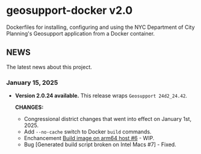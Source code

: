 # geosupport-docker v2.0

Dockerfiles for installing, configuring and using the NYC Department of City Planning's Geosupport application from a Docker container.

## NEWS

The latest news about this project.

### January 15, 2025

* **Version 2.0.24 available.** This release wraps `Geosupport 24d2_24.42`.

  **CHANGES:**

  * Congressional district changes that went into effect on January 1st, 2025.  
  * Add `--no-cache` switch to Docker `build` commands.
  * Enchancement [Build image on arm64 host #6](https://github.com/mlipper/geosupport-docker/issues/6) - WIP.
  * Bug [Generated build script broken on Intel Macs #7] - Fixed.
